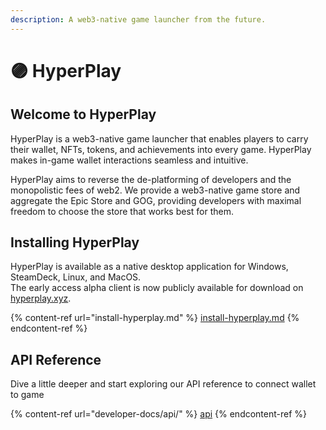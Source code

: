 ```yaml
---
description: A web3-native game launcher from the future.
---
```


# 🟣 HyperPlay

## Welcome to HyperPlay

HyperPlay is a web3-native game launcher that enables players to carry their wallet, NFTs, tokens, and achievements into every game. HyperPlay makes in-game wallet interactions seamless and intuitive.&#x20;

HyperPlay aims to reverse the de-platforming of developers and the monopolistic fees of web2. We provide a web3-native game store and aggregate the Epic Store and GOG, providing developers with maximal freedom to choose the store that works best for them.

## Installing HyperPlay

HyperPlay is available as a native desktop application for Windows, SteamDeck, Linux, and MacOS.\
The early access alpha client is now publicly available for download on [hyperplay.xyz](https://hyperplay.xyz).&#x20;

{% content-ref url="install-hyperplay.md" %}
[install-hyperplay.md](install-hyperplay.md)
{% endcontent-ref %}

## API Reference

Dive a little deeper and start exploring our API reference to connect wallet to game

{% content-ref url="developer-docs/api/" %}
[api](developer-docs/api/)
{% endcontent-ref %}
